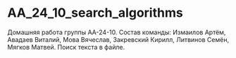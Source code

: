 # AA_24_10_search_algorithms
Домашняя работа группы АА-24-10. Состав команды: Измаилов Артём, Авадаев Виталий, Мова Вячеслав, Закревский Кирилл, Литвинов Семён, Мягков Матвей. Поиск текста в файле.
